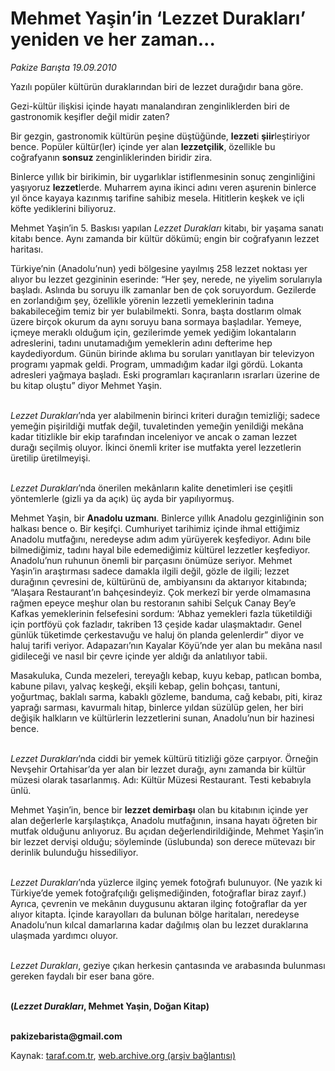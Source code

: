 # Mehmet Yaşin’in ‘Lezzet Durakları’ yeniden ve her zaman...

*Pakize Barışta 19.09.2010*

<div class="yazi"><p>Yazılı popüler kültürün duraklarından biri de lezzet durağıdır bana göre.</p>
<p>Gezi-kültür ilişkisi içinde hayatı manalandıran zenginliklerden biri de gastronomik keşifler değil midir zaten?</p>
<p>Bir gezgin, gastronomik kültürün peşine düştüğünde, <b>lezzet</b>i <b>şiir</b>leştiriyor bence. Popüler kültür(ler) içinde yer alan <b>lezzetçilik</b>, özellikle bu coğrafyanın <b>sonsuz </b>zenginliklerinden biridir zira.</p>
<p>Binlerce yıllık bir birikimin, bir uygarlıklar istiflenmesinin sonuç zenginliğini yaşıyoruz <b>lezzet</b>lerde. Muharrem ayına ikinci adını veren aşurenin binlerce yıl önce kayaya kazınmış tarifine sahibiz mesela. Hititlerin keşkek ve içli köfte yediklerini biliyoruz.</p>
<p>Mehmet Yaşin’in 5. Baskısı yapılan <i>Lezzet Durakları</i> kitabı, bir yaşama sanatı kitabı bence. Aynı zamanda bir kültür dökümü; engin bir coğrafyanın lezzet haritası.</p>
<p>Türkiye’nin (Anadolu’nun) yedi bölgesine yayılmış 258 lezzet noktası yer alıyor bu lezzet gezgininin eserinde: “Her şey, nerede, ne yiyelim sorularıyla başladı. Aslında bu soruyu ilk zamanlar ben de çok soruyordum. Gezilerde en zorlandığım şey, özellikle yörenin lezzetli yemeklerinin tadına bakabileceğim temiz bir yer bulabilmekti. Sonra, başta dostlarım olmak üzere birçok okurum da aynı soruyu bana sormaya başladılar. Yemeye, içmeye meraklı olduğum için, gezilerimde yemek yediğim lokantaların adreslerini, tadını unutamadığım yemeklerin adını defterime hep kaydediyordum. Günün birinde aklıma bu soruları yanıtlayan bir televizyon programı yapmak geldi. Program, ummadığım kadar ilgi gördü. Lokanta adresleri yağmaya başladı. Eski programları kaçıranların ısrarları üzerine de bu kitap oluştu” diyor Mehmet Yaşin.<i></i></p>
<p><i><br/>Lezzet Durakları</i>’nda yer alabilmenin birinci kriteri durağın temizliği; sadece yemeğin pişirildiği mutfak değil, tuvaletinden yemeğin yenildiği mekâna kadar titizlikle bir ekip tarafından inceleniyor ve ancak o zaman lezzet durağı seçilmiş oluyor. İkinci önemli kriter ise mutfakta yerel lezzetlerin üretilip üretilmeyişi. <i></i></p>
<p><i><br/>Lezzet Durakları</i>’nda önerilen mekânların kalite denetimleri ise çeşitli yöntemlerle (gizli ya da açık) üç ayda bir yapılıyormuş. </p>
<p>Mehmet Yaşin, bir <b>Anadolu uzmanı</b>. Binlerce yıllık Anadolu gezginliğinin son halkası bence o. Bir keşifçi. Cumhuriyet tarihimiz içinde ihmal ettiğimiz Anadolu mutfağını, neredeyse adım adım yürüyerek keşfediyor. Adını bile bilmediğimiz, tadını hayal bile edemediğimiz kültürel lezzetler keşfediyor. Anadolu’nun ruhunun önemli bir parçasını önümüze seriyor. Mehmet Yaşin’in araştırması sadece damakla ilgili değil, gözle de ilgili; lezzet durağının çevresini de, kültürünü de, ambiyansını da aktarıyor kitabında; “Alaşara Restaurant’ın bahçesindeyiz. Çok merkezî bir yerde olmamasına rağmen epeyce meşhur olan bu restoranın sahibi Selçuk Canay Bey’e Kafkas yemeklerinin felsefesini sordum: ‘Abhaz yemekleri fazla tüketildiği için portföyü çok fazladır, takriben 13 çeşide kadar ulaşmaktadır. Genel günlük tüketimde çerkestavuğu ve haluj ön planda gelenlerdir” diyor ve haluj tarifi veriyor. Adapazarı’nın Kayalar Köyü’nde yer alan bu mekâna nasıl gidileceği ve nasıl bir çevre içinde yer aldığı da anlatılıyor tabii.</p>
<p>Masakuluka, Cunda mezeleri, tereyağlı kebap, kuyu kebap, patlıcan bomba, kabune pilavı, yalvaç keşkeği, ekşili kebap, gelin bohçası, tantuni, yoğurtmaç, baklalı sarma, kabaklı gözleme, banduma, cağ kebabı, piti, kiraz yaprağı sarması, kavurmalı hitap, binlerce yıldan süzülüp gelen, her biri değişik halkların ve kültürlerin lezzetlerini sunan, Anadolu’nun bir hazinesi bence.<i></i></p>
<p><i><br/>Lezzet Durakları</i>’nda ciddi bir yemek kültürü titizliği göze çarpıyor. Örneğin Nevşehir Ortahisar’da yer alan bir lezzet durağı, aynı zamanda bir kültür müzesi olarak tasarlanmış. Adı: Kültür Müzesi Restaurant. Testi kebabıyla ünlü. </p>
<p>Mehmet Yaşin’in, bence bir <b>lezzet demirbaşı</b> olan bu kitabının içinde yer alan değerlerle karşılaştıkça, Anadolu mutfağının, insana hayatı öğreten bir mutfak olduğunu anlıyoruz. Bu açıdan değerlendirildiğinde, Mehmet Yaşin’in bir lezzet dervişi olduğu; söyleminde (üslubunda) son derece mütevazı bir derinlik bulunduğu hissediliyor.</p>
<p><i><br/>Lezzet Durakları</i>’nda yüzlerce ilginç yemek fotoğrafı bulunuyor. (Ne yazık ki Türkiye’de yemek fotoğrafçılığı gelişmediğinden, fotoğraflar biraz zayıf.) Ayrıca, çevrenin ve mekânın duygusunu aktaran ilginç fotoğraflar da yer alıyor kitapta. İçinde karayolları da bulunan bölge haritaları, neredeyse Anadolu’nun kılcal damarlarına kadar dağılmış olan bu lezzet duraklarına ulaşmada yardımcı oluyor.<i></i></p>
<p><i><br/>Lezzet Durakları</i>, geziye çıkan herkesin çantasında ve arabasında bulunması gereken faydalı bir eser bana göre. </p>
<p><b><br/>(<i>Lezzet Durakları</i>, Mehmet Yaşin, Doğan Kitap)</b></p>
<p><b><br/>pakizebarista@gmail.com</b></p></div>

Kaynak: [taraf.com.tr](http://www.taraf.com.tr:80/pakize-barista/makale-mehmet-yasin-in-lezzet-duraklari-yeniden-ve-her.htm), [web.archive.org (arşiv bağlantısı)](http://web.archive.org/web/20100920210145/http://www.taraf.com.tr:80/pakize-barista/makale-mehmet-yasin-in-lezzet-duraklari-yeniden-ve-her.htm)
